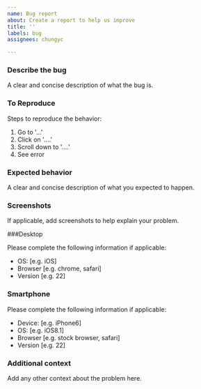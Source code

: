 ```yaml
---
name: Bug report
about: Create a report to help us improve
title: ''
labels: bug
assignees: chungyc

---
```


### Describe the bug

A clear and concise description of what the bug is.

### To Reproduce

Steps to reproduce the behavior:

1. Go to '...'
2. Click on '....'
3. Scroll down to '....'
4. See error

### Expected behavior

A clear and concise description of what you expected to happen.

### Screenshots

If applicable, add screenshots to help explain your problem.

###Desktop

Please complete the following information if applicable:
 
*   OS: [e.g. iOS]
*   Browser [e.g. chrome, safari]
*   Version [e.g. 22]

### Smartphone

Please complete the following information if applicable:

*   Device: [e.g. iPhone6]
*   OS: [e.g. iOS8.1]
*   Browser [e.g. stock browser, safari]
*   Version [e.g. 22]

### Additional context

Add any other context about the problem here.
